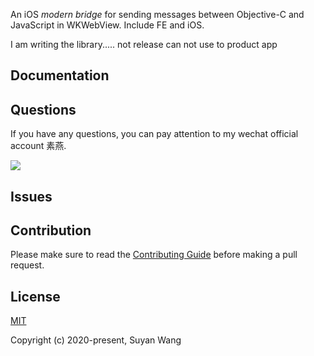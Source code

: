 
An iOS *modern bridge* for sending messages between Objective-C and JavaScript in WKWebView. Include FE and iOS.

I am writing the library.....
not release
can not use to product app

## Documentation



## Questions

If you have any questions, you can pay attention to my wechat official account 素燕. 

![](https://upload-images.jianshu.io/upload_images/1664496-1471f633bfc7d877.png?imageMogr2/auto-orient/strip%7CimageView2/2/w/1240)

## Issues

## Contribution

Please make sure to read the [Contributing Guide](https://github.com/lefex/SYWebViewBridge/blob/.github/CONTRIBUTING.md) before making a pull request.

## License

[MIT](http://opensource.org/licenses/MIT)

Copyright (c) 2020-present, Suyan Wang
